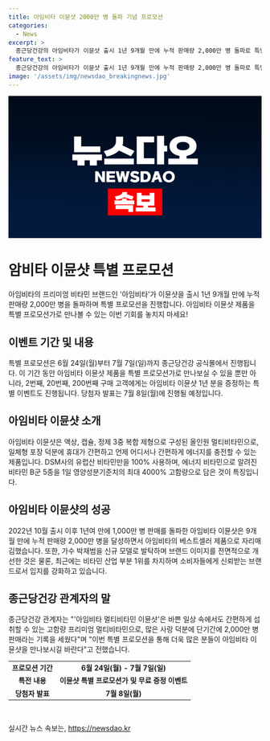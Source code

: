 ```yaml
---
title: 아임비타 이뮨샷 2000만 병 돌파 기념 프로모션
categories:
  - News
excerpt: >
  종근당건강의 아임비타가 이뮨샷 출시 1년 9개월 만에 누적 판매량 2,000만 병 돌파로 특별 프로모션을 진행한다. 6월 24일부터 7월 7일까지 공식몰에서 아임비타 이뮨샷을 특별 프로모션가로 만날 수 있으며, 구매 고객에게는 1년 분을 증정하는 특별 이벤트도 진행된다. 이 제품은 액상, 캡슐, 정제 3중 복합 제형으로 구성된 올인원 멀티비타민으로, DSM사의 유럽산 비타민을 사용하며, 에너지 비타민으로 알려진 비타민 B군 5종을 고함량으로 담고 있다. 현재 한국산업의 브랜드파워(K-BPI)에서 비타민 산업 부분 1위를 차지하며 소비자들에게 신뢰받는 브랜드로 입지를 강화하고 있다.
feature_text: >
  종근당건강의 아임비타가 이뮨샷 출시 1년 9개월 만에 누적 판매량 2,000만 병 돌파로 특별 프로모션을 진행한다. 6월 24일부터 7월 7일까지 공식몰에서 아임비타 이뮨샷을 특별 프로모션가로 만날 수 있으며, 구매 고객에게는 1년 분을 증정하는 특별 이벤트도 진행된다. 이 제품은 액상, 캡슐, 정제 3중 복합 제형으로 구성된 올인원 멀티비타민으로, DSM사의 유럽산 비타민을 사용하며, 에너지 비타민으로 알려진 비타민 B군 5종을 고함량으로 담고 있다. 현재 한국산업의 브랜드파워(K-BPI)에서 비타민 산업 부분 1위를 차지하며 소비자들에게 신뢰받는 브랜드로 입지를 강화하고 있다.
image: '/assets/img/newsdao_breakingnews.jpg'
---
```


<p><img src="/assets/img/newsdao_breakingnews.jpg" alt="koreaapp 속보" /></p>

<h1>암비타 이뮨샷 특별 프로모션</h1>

<p data-ke-size="size16">아임비타의 프리미엄 비타민 브랜드인 '아임비타'가 이뮨샷을 출시 1년 9개월 만에 누적 판매량 2,000만 병을 돌파하며 특별 프로모션을 진행합니다. 아임비타 이뮨샷 제품을 특별 프로모션가로 만나볼 수 있는 이번 기회를 놓치지 마세요!</p>

<h2>이벤트 기간 및 내용</h2>

<p>특별 프로모션은 6월 24일(월)부터 7월 7일(일)까지 종근당건강 공식몰에서 진행됩니다. 이 기간 동안 아임비타 이뮨샷 제품을 특별 프로모션가로 만나보실 수 있을 뿐만 아니라, 2번째, 20번째, 200번째 구매 고객에게는 아임비타 이뮨샷 1년 분을 증정하는 특별 이벤트도 진행됩니다. 당첨자 발표는 7월 8일(월)에 진행될 예정입니다.</p>

<h2>아임비타 이뮨샷 소개</h2>

<p>아임비타 이뮨샷은 액상, 캡슐, 정제 3중 복합 제형으로 구성된 올인원 멀티비타민으로, 일체형 포장 덕분에 휴대가 간편하고 언제 어디서나 간편하게 에너지를 충전할 수 있는 제품입니다. DSM사의 유럽산 비타민만을 100% 사용하며, 에너지 비타민으로 알려진 비타민 B군 5종을 1일 영양성분기준치의 최대 4000% 고함량으로 담은 것이 특징입니다.</p>

<h2>아임비타 이뮨샷의 성공</h2>

<p>2022년 10월 출시 이후 1년여 만에 1,000만 병 판매를 돌파한 아임비타 이뮨샷은 9개월 만에 누적 판매량 2,000만 병을 달성하면서 아임비타의 베스트셀러 제품으로 자리매김했습니다. 또한, 가수 박재범을 신규 모델로 발탁하며 브랜드 이미지를 전면적으로 개선한 것은 물론, 최근에는 비타민 산업 부분 1위를 차지하며 소비자들에게 신뢰받는 브랜드로서 입지를 강화하고 있습니다.</p>

<h2>종근당건강 관계자의 말</h2>

<p>종근당건강 관계자는 "'아임비타 멀티비타민 이뮨샷'은 바쁜 일상 속에서도 간편하게 섭취할 수 있는 고함량 프리미엄 멀티비타민으로, 많은 사랑 덕분에 단기간에 2,000만 병 판매라는 기록을 세웠다"며 "이번 특별 프로모션을 통해 더욱 많은 분들이 아임비타 이뮨샷을 만나보시길 바란다"고 전했습니다.</p>

<table>
    <tr>
        <td style="text-align: center; height: 17px;"><b>프로모션 기간</b></td>
        <td style="text-align: center; height: 17px;"><b>6월 24일(월) - 7월 7일(일)</b></td>
    </tr>
    <tr>
        <td style="text-align: center; height: 17px;"><b>특전 내용</b></td>
        <td style="text-align: center; height: 17px;"><b>이뮨샷 특별 프로모션가 및 무료 증정 이벤트</b></td>
    </tr>
    <tr>
        <td style="text-align: center; height: 17px;"><b>당첨자 발표</b></td>
        <td style="text-align: center; height: 17px;"><b>7월 8일(월)</b></td>
    </tr>
</table>

<p data-ke-size="size16">&nbsp;</p>
실시간 뉴스 속보는, <a href="https://newsdao.kr" rel="dofollow">https://newsdao.kr</a>


